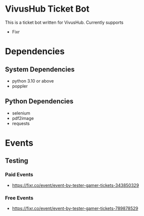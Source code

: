 # VivusHub Ticket Bot
This is a ticket bot written for VivusHub.
Currently supports
- Fixr

# Dependencies

## System Dependencies
- python 3.10 or above
- poppler
  
## Python Dependencies
- selenium
- pdf2image
- requests

# Events 

## Testing

### Paid Events
- https://fixr.co/event/event-by-tester-gamer-tickets-343850329

### Free Events
- https://fixr.co/event/event-by-tester-gamer-tickets-789878529
